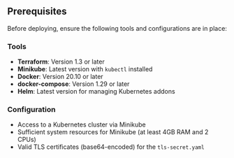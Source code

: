 ## Prerequisites

Before deploying, ensure the following tools and configurations are in place:

### Tools
- **Terraform**: Version 1.3 or later
- **Minikube**: Latest version with `kubectl` installed
- **Docker**: Version 20.10 or later
- **docker-compose**: Version 1.29 or later
- **Helm**: Latest version for managing Kubernetes addons

### Configuration
- Access to a Kubernetes cluster via Minikube
- Sufficient system resources for Minikube (at least 4GB RAM and 2 CPUs)
- Valid TLS certificates (base64-encoded) for the `tls-secret.yaml`